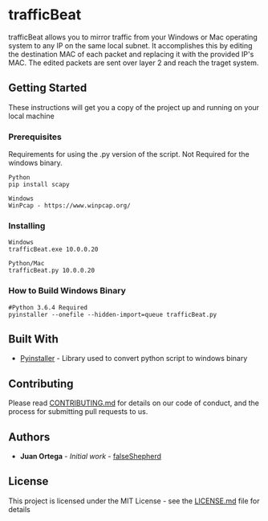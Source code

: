 # trafficBeat

trafficBeat allows you to mirror traffic from your Windows or Mac operating system to any IP on the same local subnet. It accomplishes this by editing the destination MAC of each packet and replacing it with the provided IP's MAC. The edited packets are sent over layer 2 and reach the traget system. 

## Getting Started

These instructions will get you a copy of the project up and running on your local machine

### Prerequisites

Requirements for using the .py version of the script. Not Required for the windows binary.

```
Python
pip install scapy

Windows 
WinPcap - https://www.winpcap.org/
```

### Installing

```
Windows
trafficBeat.exe 10.0.0.20
```

```
Python/Mac
trafficBeat.py 10.0.0.20
```

### How to Build Windows Binary 

```
#Python 3.6.4 Required
pyinstaller --onefile --hidden-import=queue trafficBeat.py
```

## Built With

* [Pyinstaller](https://www.pyinstaller.org) - Library used to convert python script to windows binary 


## Contributing

Please read [CONTRIBUTING.md](https://gist.github.com/PurpleBooth/b24679402957c63ec426) for details on our code of conduct, and the process for submitting pull requests to us.

## Authors

* **Juan Ortega** - *Initial work* - [falseShepherd](https://github.com/ucatech)

## License

This project is licensed under the MIT License - see the [LICENSE.md](LICENSE.md) file for details


